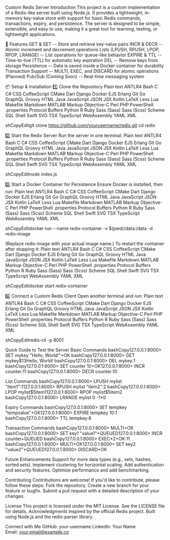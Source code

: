 Custom Redis Server Introduction This project is a custom implementation
of a Redis-like server built using Node.js. It provides a lightweight,
in-memory key-value store with support for basic Redis commands,
transactions, expiry, and persistence. The server is designed to be
simple, extensible, and easy to use, making it a great tool for
learning, testing, or lightweight applications.

🚀 Features GET & SET -- Store and retrieve key-value pairs INCR & DECR
-- Atomic increment and decrement operations Lists (LPUSH, RPUSH, LPOP,
RPOP, LRANGE) -- List operations for queue-like behavior EXPIRE & TTL --
Time-to-live (TTL) for automatic key expiration DEL -- Remove keys from
storage Persistence -- Data is saved inside a Docker container for
durability Transaction Support -- MULTI, EXEC, and DISCARD for atomic
operations (Planned) Pub/Sub (Coming Soon) -- Real-time messaging system

📦 Setup & Installation 1️⃣ Clone the Repository Plain text ANTLR4 Bash C
C# CSS CoffeeScript CMake Dart Django Docker EJS Erlang Git Go GraphQL
Groovy HTML Java JavaScript JSON JSX Kotlin LaTeX Less Lua Makefile
Markdown MATLAB Markup Objective-C Perl PHP PowerShell .properties
Protocol Buffers Python R Ruby Sass (Sass) Sass (Scss) Scheme SQL Shell
Swift SVG TSX TypeScript WebAssembly YAML XML

shCopyEditgit clone https://github.com/yourusername/redix.git cd redix

2️⃣ Start the Redix Server Run the server in one terminal: Plain text
ANTLR4 Bash C C# CSS CoffeeScript CMake Dart Django Docker EJS Erlang
Git Go GraphQL Groovy HTML Java JavaScript JSON JSX Kotlin LaTeX Less
Lua Makefile Markdown MATLAB Markup Objective-C Perl PHP PowerShell
.properties Protocol Buffers Python R Ruby Sass (Sass) Sass (Scss)
Scheme SQL Shell Swift SVG TSX TypeScript WebAssembly YAML XML

shCopyEditnode index.js

3️⃣ Start a Docker Container for Persistence Ensure Docker is installed,
then run: Plain text ANTLR4 Bash C C# CSS CoffeeScript CMake Dart Django
Docker EJS Erlang Git Go GraphQL Groovy HTML Java JavaScript JSON JSX
Kotlin LaTeX Less Lua Makefile Markdown MATLAB Markup Objective-C Perl
PHP PowerShell .properties Protocol Buffers Python R Ruby Sass (Sass)
Sass (Scss) Scheme SQL Shell Swift SVG TSX TypeScript WebAssembly YAML
XML

shCopyEditdocker run --name redix-container -v \$(pwd)/data:/data -d
redix-image

(Replace redix-image with your actual image name.) To restart the
container after stopping it: Plain text ANTLR4 Bash C C# CSS
CoffeeScript CMake Dart Django Docker EJS Erlang Git Go GraphQL Groovy
HTML Java JavaScript JSON JSX Kotlin LaTeX Less Lua Makefile Markdown
MATLAB Markup Objective-C Perl PHP PowerShell .properties Protocol
Buffers Python R Ruby Sass (Sass) Sass (Scss) Scheme SQL Shell Swift SVG
TSX TypeScript WebAssembly YAML XML

shCopyEditdocker start redix-container

4️⃣ Connect a Custom Redis Client Open another terminal and run: Plain
text ANTLR4 Bash C C# CSS CoffeeScript CMake Dart Django Docker EJS
Erlang Git Go GraphQL Groovy HTML Java JavaScript JSON JSX Kotlin LaTeX
Less Lua Makefile Markdown MATLAB Markup Objective-C Perl PHP PowerShell
.properties Protocol Buffers Python R Ruby Sass (Sass) Sass (Scss)
Scheme SQL Shell Swift SVG TSX TypeScript WebAssembly YAML XML

shCopyEditredis-cli -p 8001

Quick Guide to Test the Server Basic Commands bashCopy127.0.0.1:8000\>
SET mykey "Hello, World!"+OK bashCopy127.0.0.1:8000\> GET
mykey\$13Hello, World! bashCopy127.0.0.1:8000\> DEL mykey:1
bashCopy127.0.0.1:8000\> SET counter 10+OK127.0.0.1:8000\> INCR
counter:11 bashCopy127.0.0.1:8000\> DECR counter:10

List Commands bashCopy127.0.0.1:8000\> LPUSH mylist
"item1":1127.0.0.1:8000\> RPUSH mylist "item2":2
bashCopy127.0.0.1:8000\> LPOP mylist\$5item1127.0.0.1:8000\> RPOP
mylist\$5item2 bashCopy127.0.0.1:8000\> LRANGE mylist 0 -1\*0

Expiry Commands bashCopy127.0.0.1:8000\> SET tempkey
"tempvalue"+OK127.0.0.1:8000\> EXPIRE tempkey 10:1
bashCopy127.0.0.1:8000\> TTL tempkey:8

Transaction Commands bashCopy127.0.0.1:8000\> MULTI+OK
bashCopy127.0.0.1:8000\> SET key1 "value1"+QUEUED127.0.0.1:8000\> INCR
counter+QUEUED bashCopy127.0.0.1:8000\> EXEC\*2+OK:11
bashCopy127.0.0.1:8000\> MULTI+OK127.0.0.1:8000\> SET key2
"value2"+QUEUED127.0.0.1:8000\> DISCARD+OK

Future Enhancements Support for more data types (e.g., sets, hashes,
sorted sets). Implement clustering for horizontal scaling. Add
authentication and security features. Optimize performance and add
benchmarking.

Contributing Contributions are welcome! If you'd like to contribute,
please follow these steps: Fork the repository. Create a new branch for
your feature or bugfix. Submit a pull request with a detailed
description of your changes.

License This project is licensed under the MIT License. See
the LICENSE file for details. Acknowledgments Inspired by the
official Redis project. Built using Node.js and
the redis-parser library.

Connect with Me GitHub: your-username LinkedIn: Your Name
Email: your.email@example.co
